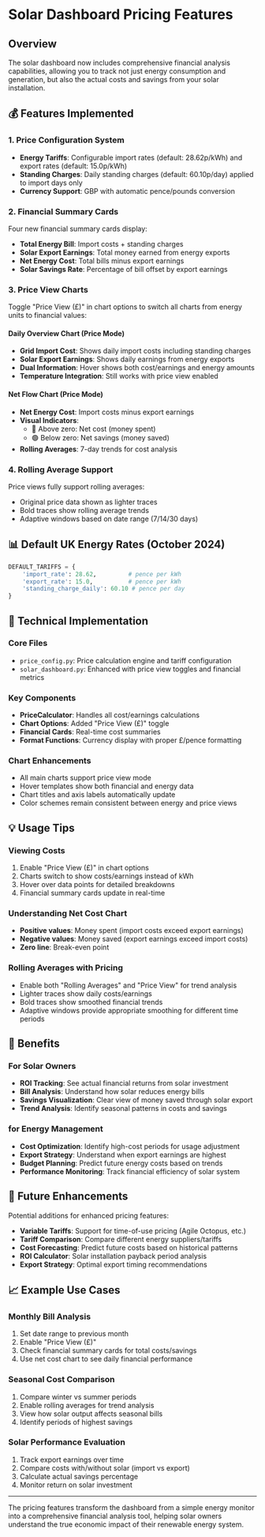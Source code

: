 # Solar Dashboard Pricing Features

## Overview
The solar dashboard now includes comprehensive financial analysis capabilities, allowing you to track not just energy consumption and generation, but also the actual costs and savings from your solar installation.

## 💰 Features Implemented

### 1. Price Configuration System
- **Energy Tariffs**: Configurable import rates (default: 28.62p/kWh) and export rates (default: 15.0p/kWh)
- **Standing Charges**: Daily standing charges (default: 60.10p/day) applied to import days only
- **Currency Support**: GBP with automatic pence/pounds conversion

### 2. Financial Summary Cards
Four new financial summary cards display:
- **Total Energy Bill**: Import costs + standing charges
- **Solar Export Earnings**: Total money earned from energy exports
- **Net Energy Cost**: Total bills minus export earnings
- **Solar Savings Rate**: Percentage of bill offset by export earnings

### 3. Price View Charts
Toggle "Price View (£)" in chart options to switch all charts from energy units to financial values:

#### Daily Overview Chart (Price Mode)
- **Grid Import Cost**: Shows daily import costs including standing charges
- **Solar Export Earnings**: Shows daily earnings from energy exports
- **Dual Information**: Hover shows both cost/earnings and energy amounts
- **Temperature Integration**: Still works with price view enabled

#### Net Flow Chart (Price Mode)
- **Net Energy Cost**: Import costs minus export earnings
- **Visual Indicators**: 
  - 🔴 Above zero: Net cost (money spent)
  - 🟢 Below zero: Net savings (money saved)
- **Rolling Averages**: 7-day trends for cost analysis

### 4. Rolling Average Support
Price views fully support rolling averages:
- Original price data shown as lighter traces
- Bold traces show rolling average trends
- Adaptive windows based on date range (7/14/30 days)

## 📊 Default UK Energy Rates (October 2024)

```python
DEFAULT_TARIFFS = {
    'import_rate': 28.62,         # pence per kWh
    'export_rate': 15.0,          # pence per kWh  
    'standing_charge_daily': 60.10 # pence per day
}
```

## 🔧 Technical Implementation

### Core Files
- `price_config.py`: Price calculation engine and tariff configuration
- `solar_dashboard.py`: Enhanced with price view toggles and financial metrics

### Key Components
- **PriceCalculator**: Handles all cost/earnings calculations
- **Chart Options**: Added "Price View (£)" toggle
- **Financial Cards**: Real-time cost summaries
- **Format Functions**: Currency display with proper £/pence formatting

### Chart Enhancements
- All main charts support price view mode
- Hover templates show both financial and energy data
- Chart titles and axis labels automatically update
- Color schemes remain consistent between energy and price views

## 💡 Usage Tips

### Viewing Costs
1. Enable "Price View (£)" in chart options
2. Charts switch to show costs/earnings instead of kWh
3. Hover over data points for detailed breakdowns
4. Financial summary cards update in real-time

### Understanding Net Cost Chart
- **Positive values**: Money spent (import costs exceed export earnings)
- **Negative values**: Money saved (export earnings exceed import costs)
- **Zero line**: Break-even point

### Rolling Averages with Pricing
- Enable both "Rolling Averages" and "Price View" for trend analysis
- Lighter traces show daily costs/earnings
- Bold traces show smoothed financial trends
- Adaptive windows provide appropriate smoothing for different time periods

## 🎯 Benefits

### For Solar Owners
- **ROI Tracking**: See actual financial returns from solar investment
- **Bill Analysis**: Understand how solar reduces energy bills
- **Savings Visualization**: Clear view of money saved through solar export
- **Trend Analysis**: Identify seasonal patterns in costs and savings

### for Energy Management
- **Cost Optimization**: Identify high-cost periods for usage adjustment
- **Export Strategy**: Understand when export earnings are highest
- **Budget Planning**: Predict future energy costs based on trends
- **Performance Monitoring**: Track financial efficiency of solar system

## 🔄 Future Enhancements

Potential additions for enhanced pricing features:
- **Variable Tariffs**: Support for time-of-use pricing (Agile Octopus, etc.)
- **Tariff Comparison**: Compare different energy suppliers/tariffs
- **Cost Forecasting**: Predict future costs based on historical patterns
- **ROI Calculator**: Solar installation payback period analysis
- **Export Strategy**: Optimal export timing recommendations

## 📈 Example Use Cases

### Monthly Bill Analysis
1. Set date range to previous month
2. Enable "Price View (£)"
3. Check financial summary cards for total costs/savings
4. Use net cost chart to see daily financial performance

### Seasonal Cost Comparison
1. Compare winter vs summer periods
2. Enable rolling averages for trend analysis
3. View how solar output affects seasonal bills
4. Identify periods of highest savings

### Solar Performance Evaluation
1. Track export earnings over time
2. Compare costs with/without solar (import vs export)
3. Calculate actual savings percentage
4. Monitor return on solar investment

---

The pricing features transform the dashboard from a simple energy monitor into a comprehensive financial analysis tool, helping solar owners understand the true economic impact of their renewable energy system. 